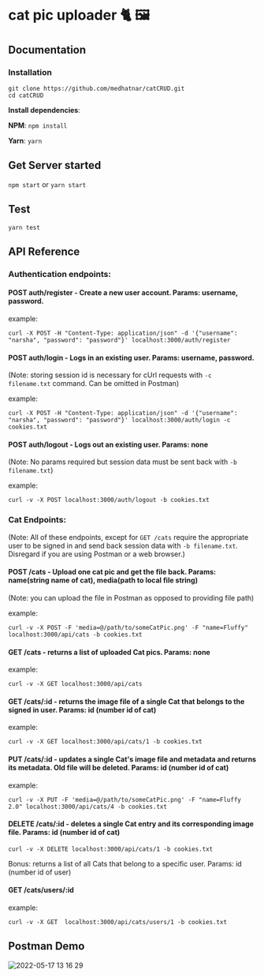 # cat pic uploader 🐈 🖼️

## Documentation

### Installation

```
git clone https://github.com/medhatnar/catCRUD.git
cd catCRUD
```
**Install dependencies**:

**NPM**:
`npm install`

**Yarn**:
`yarn`

## Get Server started
`npm start`
or
`yarn start`

## Test

`yarn test`


## API Reference

### Authentication endpoints:
#### POST auth/register - Create a new user account. Params: username, password.

example:

`curl -X POST -H "Content-Type: application/json" -d '{"username": "narsha", "password": "password"}' localhost:3000/auth/register`

#### POST auth/login - Logs in an existing user. Params: username, password. 

(Note: storing session id is necessary for cUrl requests with `-c filename.txt` command. Can be omitted in Postman)

example:

`curl -X POST -H "Content-Type: application/json" -d '{"username": "narsha", "password": "password"}' localhost:3000/auth/login -c cookies.txt`

#### POST auth/logout - Logs out an existing user. Params: none 

(Note: No params required but session data must be sent back with `-b filename.txt`)

example:

`curl -v -X POST localhost:3000/auth/logout -b cookies.txt`

### Cat Endpoints:
(Note: All of these endpoints, except for `GET /cats` require the appropriate user to be signed in and send back session data with `-b filename.txt`. Disregard if you are using Postman or a web browser.)

#### POST /cats - Upload one cat pic and get the file back. Params: name(string name of cat), media(path to local file string)

(Note: you can upload the file in Postman as opposed to providing file path)

example:

`curl -v -X POST -F 'media=@/path/to/someCatPic.png' -F "name=Fluffy" localhost:3000/api/cats -b cookies.txt`

#### GET /cats - returns a list of uploaded Cat pics. Params: none

example:

`curl -v -X GET localhost:3000/api/cats`

#### GET /cats/:id - returns the image file of a single Cat that belongs to the signed in user. Params: id (number id of cat)

example:

`curl -v -X GET localhost:3000/api/cats/1 -b cookies.txt`

#### PUT /cats/:id - updates a single Cat's image file and metadata and returns its metadata. Old file will be deleted. Params: id (number id of cat)

example:

`curl -v -X PUT -F 'media=@/path/to/someCatPic.png' -F "name=Fluffy 2.0" localhost:3000/api/cats/4 -b cookies.txt`

#### DELETE /cats/:id - deletes a single Cat entry and its corresponding image file. Params: id (number id of cat)

`curl -v -X DELETE localhost:3000/api/cats/1 -b cookies.txt`

Bonus: returns a list of all Cats that belong to a specific user. Params: id (number id of user)

#### GET /cats/users/:id

example:

`curl -v -X GET  localhost:3000/api/cats/users/1 -b cookies.txt`

## Postman Demo

![2022-05-17 13 16 29](https://user-images.githubusercontent.com/16326269/168874078-085c1305-e657-42e8-8a5e-c0dce70c319b.gif)
